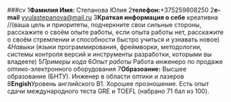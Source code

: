 ###cv
1**Фамилия Имя:** Степанова Юлия
2**телефон:**+375259808250
2**e-mail** yyulastepanova@mail.ru
3**Краткая информация о себе** креативна
//(ваша цель и приоритеты, подчеркните свои сильные стороны, расскажите о своём опыте работы, если опыта работы нет, расскажите о своём стремлении и способности быстро учиться и узнавать новое)
4*Навыки* (языки программирования, фреймворки, методологии, системы контроля версий и инструменты разработки, которыми вы владеете)
5*Примеры кода*
6*Опыт работы* Работа инженеро по продаже оптико-электронного оборудования
7**Образоание:** Высшее образование (БНТУ). Инженер в области оптики и лазеров
8**Engish**Уровень английского B1. Хорошее прозношение. Есть опыт сдачи международного теста GRE и TOEFL (набрано 71 бал из 100).

